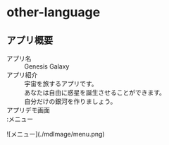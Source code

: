 # other-language

## アプリ概要

<dl>
    <dt>アプリ名</dt>
    <dd>Genesis Galaxy</dd>
    <dt>アプリ紹介</dt>
    <dd>宇宙を旅するアプリです。</dd>
    <dd>あなたは自由に惑星を誕生させることができます。</dd>
    <dd>自分だけの銀河を作りましょう。</dd>
    <dt>アプリデモ画面</dt>
    <dt>:メニュー</dt>
</dl>
![メニュー](./mdImage/menu.png)
